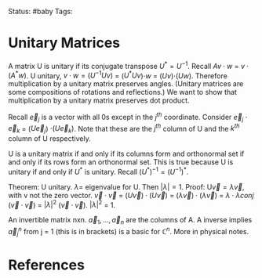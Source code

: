 Status: #baby 
Tags: 

# Unitary Matrices

A matrix U is unitary if its conjugate transpose $U^* = U^{-1}$. Recall $Av \cdot w$ = $v \cdot (A^{*}w)$. U unitary, $v \cdot w = (U^{-1} Uv)$ = ($U^{*} Uv$)$\cdot w$ = ($Uv$)$\cdot$($Uw$). Therefore multiplication by a unitary matrix preserves angles. (Unitary matrices are some compositions of rotations and reflections.) We want to show that multiplication by a unitary matrix preserves dot product. 

Recall $\vec{e}_{j}$ is a vector with all 0s except in the $j^{th}$ coordinate. Consider $\vec{e}_{j} \cdot \vec{e}_k$ = ($U \vec{e}_j$) $\cdot (U \vec{e}_k)$. Note that these are the $j^{th}$ column of U and the $k^{th}$ column of U respectively.

U is a unitary matrix if and only if its columns form and orthonormal set if and only if its rows form an orthonormal set. This is true because U is unitary if and only if $U^{*}$ is unitary. Recall $(U^{*})^{-1} = (U^{-1})^{*}$. 

Theorem: U unitary. $\lambda =$ eigenvalue for U. Then $|\lambda| = 1$. Proof: U$\vec{v} = \lambda \vec{v}$, with v not the zero vector. $\vec{v} \cdot \vec{v}$  = $(U \vec{v}) \cdot (U \vec{v})$ = $(\lambda \vec{v}) \cdot (\lambda \vec{v})$ = $\lambda \cdot \lambda conj$ $(\vec{v} \cdot \vec{v})$ = $|\lambda|^{2}$ ($\vec{v} \cdot \vec{v}$). $|\lambda|^{2}$ = 1.

An invertible matrix nxn. $\vec{a}_{1}, ...,\vec{a}_{n}$ are the columns of A. A inverse implies ${\vec{a}_{j}}^{n}$ from j = 1 (this is in brackets) is a basic for $\mathbb{C}^n$. More in physical notes.

# References